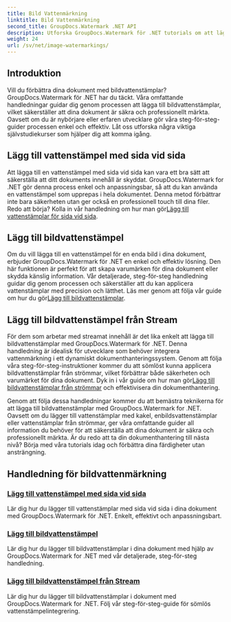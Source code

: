 ```yaml
---
title: Bild Vattenmärkning
linktitle: Bild Vattenmärkning
second_title: GroupDocs.Watermark .NET API
description: Utforska GroupDocs.Watermark för .NET tutorials om att lägga till bildvattenstämplar. Lär dig steg-för-steg-metoder för att förbättra ditt dokuments säkerhet och varumärke.
weight: 24
url: /sv/net/image-watermarkings/
---
```

## Introduktion

Vill du förbättra dina dokument med bildvattenstämplar? GroupDocs.Watermark för .NET har du täckt. Våra omfattande handledningar guidar dig genom processen att lägga till bildvattenstämplar, vilket säkerställer att dina dokument är säkra och professionellt märkta. Oavsett om du är nybörjare eller erfaren utvecklare gör våra steg-för-steg-guider processen enkel och effektiv. Låt oss utforska några viktiga självstudiekurser som hjälper dig att komma igång.

## Lägg till vattenstämpel med sida vid sida
Att lägga till en vattenstämpel med sida vid sida kan vara ett bra sätt att säkerställa att ditt dokuments innehåll är skyddat. GroupDocs.Watermark for .NET gör denna process enkel och anpassningsbar, så att du kan använda en vattenstämpel som upprepas i hela dokumentet. Denna metod förbättrar inte bara säkerheten utan ger också en professionell touch till dina filer. Redo att börja? Kolla in vår handledning om hur man gör[Lägg till vattenstämplar för sida vid sida](./add-tiled-image-watermark/).

## Lägg till bildvattenstämpel
 Om du vill lägga till en vattenstämpel för en enda bild i dina dokument, erbjuder GroupDocs.Watermark för .NET en enkel och effektiv lösning. Den här funktionen är perfekt för att skapa varumärken för dina dokument eller skydda känslig information. Vår detaljerade, steg-för-steg handledning guidar dig genom processen och säkerställer att du kan applicera vattenstämplar med precision och lätthet. Läs mer genom att följa vår guide om hur du gör[Lägg till bildvattenstämplar](./add-image-watermark/).

## Lägg till bildvattenstämpel från Stream
För dem som arbetar med streamat innehåll är det lika enkelt att lägga till bildvattenstämplar med GroupDocs.Watermark för .NET. Denna handledning är idealisk för utvecklare som behöver integrera vattenmärkning i ett dynamiskt dokumenthanteringssystem. Genom att följa våra steg-för-steg-instruktioner kommer du att sömlöst kunna applicera bildvattenstämplar från strömmar, vilket förbättrar både säkerheten och varumärket för dina dokument. Dyk in i vår guide om hur man gör[Lägg till bildvattenstämplar från strömmar](./add-image-watermark-from-stream/) och effektivisera din dokumenthantering.

Genom att följa dessa handledningar kommer du att bemästra teknikerna för att lägga till bildvattenstämplar med GroupDocs.Watermark for .NET. Oavsett om du lägger till vattenstämplar med kakel, enbildsvattenstämplar eller vattenstämplar från strömmar, ger våra omfattande guider all information du behöver för att säkerställa att dina dokument är säkra och professionellt märkta. Är du redo att ta din dokumenthantering till nästa nivå? Börja med våra tutorials idag och förbättra dina färdigheter utan ansträngning.

## Handledning för bildvattenmärkning
### [Lägg till vattenstämpel med sida vid sida](./add-tiled-image-watermark/)
Lär dig hur du lägger till vattenstämplar med sida vid sida i dina dokument med GroupDocs.Watermark för .NET. Enkelt, effektivt och anpassningsbart.
### [Lägg till bildvattenstämpel](./add-image-watermark/)
Lär dig hur du lägger till bildvattenstämplar i dina dokument med hjälp av GroupDocs.Watermark for .NET med vår detaljerade, steg-för-steg handledning.
### [Lägg till bildvattenstämpel från Stream](./add-image-watermark-from-stream/)
Lär dig hur du lägger till bildvattenstämplar i dokument med GroupDocs.Watermark for .NET. Följ vår steg-för-steg-guide för sömlös vattenstämpelintegrering.